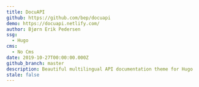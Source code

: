 ```yaml
---
title: DocuAPI
github: https://github.com/bep/docuapi
demo: https://docuapi.netlify.com/
author: Bjørn Erik Pedersen
ssg:
  - Hugo
cms:
  - No Cms
date: 2019-10-27T00:00:00.000Z
github_branch: master
description: Beautiful multilingual API documentation theme for Hugo
stale: false
---
```

